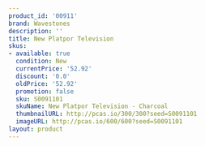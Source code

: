 ```yaml
---
product_id: '00911'
brand: Wavestones
description: ''
title: New Platpor Television
skus:
- available: true
  condition: New
  currentPrice: '52.92'
  discount: '0.0'
  oldPrice: '52.92'
  promotion: false
  sku: S0091101
  skuName: New Platpor Television - Charcoal
  thumbnailURL: http://pcas.io/300/300?seed=S0091101
  imageURL: http://pcas.io/600/600?seed=S0091101
layout: product
---
```

